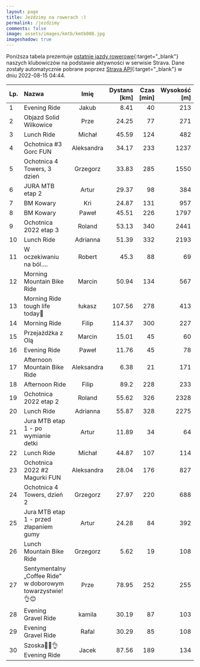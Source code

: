 ```yaml
---
layout: page
title: Jeździmy na rowerach :)
permalink: /jezdzimy
comments: false
image: assets/images/kmtb/kmtb008.jpg
imageshadow: true
---
```


Poniższa tabela prezentuje [ostatnie jazdy rowerowe](https://www.strava.com/clubs/336381){:target="_blank"} naszych klubowiczów na podstawie aktywności w serwisie Strava. Dane zostały automatycznie pobrane poprzez [Strava API](https://developers.strava.com/docs/reference/#api-Clubs-getClubActivitiesById){:target="_blank"} w dniu 2022-08-15 04:44.

Lp. | Nazwa | Imię | Dystans [km] | Czas [min] | Wysokość [m]
:--- | :--- | :---: | ---: | ---: | ---:
1|Evening Ride|Jakub|8.41|40|213
2|Objazd Solid Wilkowice |Prze|24.25|77|271
3|Lunch Ride|Michał|45.59|124|482
4|Ochotnica #3 Gorc FUN|Aleksandra|34.17|233|1237
5|Ochotnica 4 Towers, 3 dzień|Grzegorz|33.83|285|1550
6|JURA MTB etap 2|Artur|29.37|98|384
7|BM Kowary|Kri|24.87|131|957
8|BM Kowary|Paweł|45.51|226|1797
9|Ochotnica 2022 etap 3 |Roland|53.13|340|2441
10|Lunch Ride|Adrianna|51.39|332|2193
11|W oczekiwaniu na ból….|Robert|45.3|88|69
12|Morning Mountain Bike Ride|Marcin|50.94|134|567
13|Morning Ride tough life today🥸|łukasz|107.56|278|413
14|Morning Ride|Filip|114.37|300|227
15|Przejażdżka z Olą|Marcin|15.01|45|60
16|Evening Ride|Paweł|11.76|45|78
17|Afternoon Mountain Bike Ride|Aleksandra|6.38|21|171
18|Afternoon Ride|Filip|89.2|228|233
19|Ochotnica 2022 etap 2 |Roland|55.62|326|2328
20|Lunch Ride|Adrianna|55.87|328|2275
21|Jura MTB etap 1 - po wymianie detki|Artur|11.89|34|64
22|Lunch Ride|Michał|44.87|107|114
23|Ochotnica 2022 #2 Magurki FUN|Aleksandra|28.04|176|827
24|Ochotnica 4 Towers, dzień 2|Grzegorz|27.97|220|688
25|Jura MTB etap 1 - przed złapaniem gumy|Artur|24.28|84|392
26|Lunch Mountain Bike Ride|Grzegorz|5.62|19|108
27|Sentymentalny „Coffee Ride” w doborowym towarzystwie!👌😊|Prze|78.95|252|255
28|Evening Gravel Ride|kamila|30.19|87|103
29|Evening Gravel Ride|Rafal|30.29|85|108
30|Szoska🚴‍♂️👌 Evening Ride|Jacek|87.56|189|134
